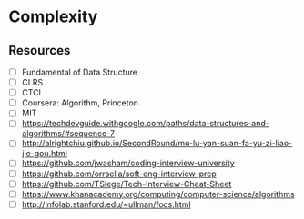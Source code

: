 # Complexity

## Resources
- [ ] Fundamental of Data Structure
- [ ] CLRS
- [ ] CTCI
- [ ] Coursera: Algorithm, Princeton
- [ ] MIT
- [ ] https://techdevguide.withgoogle.com/paths/data-structures-and-algorithms/#sequence-7
- [ ] http://alrightchiu.github.io/SecondRound/mu-lu-yan-suan-fa-yu-zi-liao-jie-gou.html
- [ ] https://github.com/jwasham/coding-interview-university
- [ ] https://github.com/orrsella/soft-eng-interview-prep
- [ ] https://github.com/TSiege/Tech-Interview-Cheat-Sheet
- [ ] https://www.khanacademy.org/computing/computer-science/algorithms
- [ ] http://infolab.stanford.edu/~ullman/focs.html
